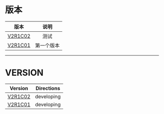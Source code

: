 #  版本

|              版本               |    说明    |
| :-----------------------------: | :--------: |
| [V2R1C02](zh/V2R1C02/README.md) |    测试    |
| [V2R1C01](zh/V2R1C01/README.md) | 第一个版本 |



-------



# VERSION

| Version | Directions |
| :-----: | :--------: |
| [V2R1C02](en/) | developing |
| [V2R1C01](en/) | developing |



